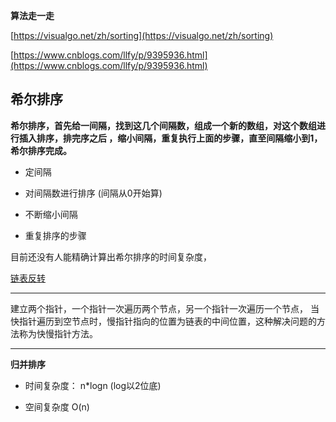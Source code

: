 **算法走一走**

[https://visualgo.net/zh/sorting](https://visualgo.net/zh/sorting)

[https://www.cnblogs.com/llfy/p/9395936.html](https://www.cnblogs.com/llfy/p/9395936.html)

## 希尔排序

**希尔排序，首先给一间隔，找到这几个间隔数，组成一个新的数组，对这个数组进行插入排序，排完序之后
，缩小间隔，重复执行上面的步骤，直至间隔缩小到1，希尔排序完成。**

- 定间隔

- 对间隔数进行排序 (间隔从0开始算)

- 不断缩小间隔

- 重复排序的步骤

目前还没有人能精确计算出希尔排序的时间复杂度，

[链表反转](https://mp.weixin.qq.com/s/MR_qAbonFqGF_ljeWUC26w)

---

建立两个指针，一个指针一次遍历两个节点，另一个指针一次遍历一个节点，
当快指针遍历到空节点时，慢指针指向的位置为链表的中间位置，这种解决问题的方法称为快慢指针方法。

---



**归并排序**

- 时间复杂度： n*logn (log以2位底)

- 空间复杂度 O(n)
